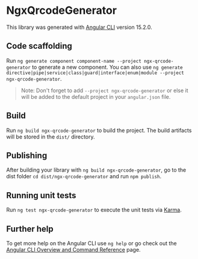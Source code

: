 # NgxQrcodeGenerator

This library was generated with [Angular CLI](https://github.com/angular/angular-cli) version 15.2.0.

## Code scaffolding

Run `ng generate component component-name --project ngx-qrcode-generator` to generate a new component. You can also use `ng generate directive|pipe|service|class|guard|interface|enum|module --project ngx-qrcode-generator`.
> Note: Don't forget to add `--project ngx-qrcode-generator` or else it will be added to the default project in your `angular.json` file. 

## Build

Run `ng build ngx-qrcode-generator` to build the project. The build artifacts will be stored in the `dist/` directory.

## Publishing

After building your library with `ng build ngx-qrcode-generator`, go to the dist folder `cd dist/ngx-qrcode-generator` and run `npm publish`.

## Running unit tests

Run `ng test ngx-qrcode-generator` to execute the unit tests via [Karma](https://karma-runner.github.io).

## Further help

To get more help on the Angular CLI use `ng help` or go check out the [Angular CLI Overview and Command Reference](https://angular.io/cli) page.
